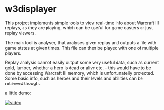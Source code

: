# w3displayer

This project implements simple tools to view real-time info about Warcraft III replays, as they are playing, which can be useful for game casters or just replay viewers.

The main tool is analyser, that analyses given replay and outputs a file with game states at given times. This file can then be played with one of multiple players.

Replay analysis cannot easily output some very useful data, such as current gold, lumber, whether a hero is dead or alive etc. - this would have to be done by accessing Warcraft III memory, which is unfortunatelly protected. Some basic info, such as heroes and their levels and abilities can be retrieved though.

a little demo:

[![video](http://img.youtube.com/vi/YofND7_cxPw/0.jpg)](http://www.youtube.com/watch?v=YofND7_cxPw "video")
